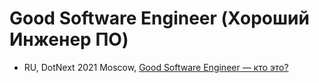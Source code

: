 # Good Software Engineer (Хороший Инженер ПО)

- RU, DotNext 2021 Moscow, [Good Software Engineer — кто это?](https://www.youtube.com/watch?v=C0dPTfvCHms&ab_channel=DotNext)
